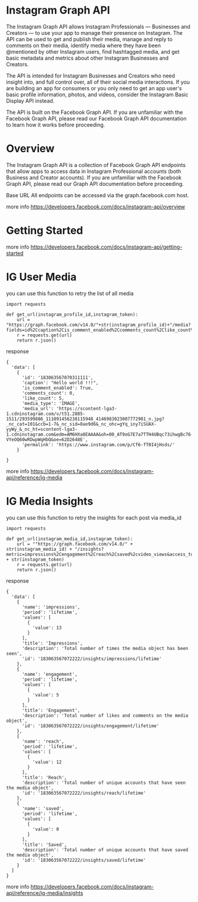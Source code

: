 # Instagram Graph API

The Instagram Graph API allows Instagram Professionals — Businesses and Creators — to use your app to manage their presence on Instagram. The API can be used to get and publish their media, manage and reply to comments on their media, identify media where they have been @mentioned by other Instagram users, find hashtagged media, and get basic metadata and metrics about other Instagram Businesses and Creators.

The API is intended for Instagram Businesses and Creators who need insight into, and full control over, all of their social media interactions. If you are building an app for consumers or you only need to get an app user's basic profile information, photos, and videos, consider the Instagram Basic Display API instead.

The API is built on the Facebook Graph API. If you are unfamiliar with the Facebook Graph API, please read our Facebook Graph API documentation to learn how it works before proceeding.

# Overview

The Instagram Graph API is a collection of Facebook Graph API endpoints that allow apps to access data in Instagram Professional accounts (both Business and Creator accounts). If you are unfamiliar with the Facebook Graph API, please read our Graph API documentation before proceeding.

Base URL
All endpoints can be accessed via the graph.facebook.com host.

more info https://developers.facebook.com/docs/instagram-api/overview

# Getting Started

more info https://developers.facebook.com/docs/instagram-api/getting-started

# IG User Media

you can use this function to retry the list of all media

```
import requests

def get_url(instagram_profile_id,instagram_token):
    url = "https://graph.facebook.com/v14.0/"+str(instagram_profile_id)+"/media?fields=id%2Ccaption%2Cis_comment_enabled%2Ccomments_count%2Clike_count%2Cmedia_type%2Cmedia_url%2Cpermalink&access_token="+str(instagram_token)
    r = requests.get(url)
    return r.json()
```

response

```
{
  'data': [
    {
      'id': '183063567070311111',
      'caption': "Hello world !!!",
      'is_comment_enabled': True,
      'comments_count': 0,
      'like_count': 5,
      'media_type': 'IMAGE',
      'media_url': 'https://scontent-lga3-1.cdninstagram.com/v/t51.2885-1511/293599886_111091456238115948_4146983023007772981_n.jpg?_nc_cat=101&ccb=1-7&_nc_sid=8ae9d6&_nc_ohc=gYq_iny7iSUAX-yyWy_&_nc_ht=scontent-lga3-1.cdninstagram.com&edm=AM6HXa8EAAAA&oh=00_AT9oG7E7a7TTH4UBqc73ihwgBc76-VYeOQ60wRDwpWqHbQ&oe=62D2648E',
      'permalink': 'https://www.instagram.com/p/Cf6-fT0I4jHsds/'
    }
    
}
```
more info https://developers.facebook.com/docs/instagram-api/reference/ig-media

# IG Media Insights

you can use this function to retry the insights for each post via media_id

```
import requests

def get_url(instagram_media_id,instagram_token):
    url = ""https://graph.facebook.com/v14.0/" + str(instagram_media_id) + "/insights?metric=impressions%2Cengagement%2Creach%2Csaved%2cvideo_views&access_token=" + str(instagram_token)
    r = requests.get(url)
    return r.json()
```

response

```
{
  'data': [
    {
      'name': 'impressions',
      'period': 'lifetime',
      'values': [
        {
          'value': 13
        }
      ],
      'title': 'Impressions',
      'description': 'Total number of times the media object has been seen',
      'id': '183063567072222/insights/impressions/lifetime'
    },
    {
      'name': 'engagement',
      'period': 'lifetime',
      'values': [
        {
          'value': 5
        }
      ],
      'title': 'Engagement',
      'description': 'Total number of likes and comments on the media object',
      'id': '183063567072222/insights/engagement/lifetime'
    },
    {
      'name': 'reach',
      'period': 'lifetime',
      'values': [
        {
          'value': 12
        }
      ],
      'title': 'Reach',
      'description': 'Total number of unique accounts that have seen the media object',
      'id': '183063567072222/insights/reach/lifetime'
    },
    {
      'name': 'saved',
      'period': 'lifetime',
      'values': [
        {
          'value': 0
        }
      ],
      'title': 'Saved',
      'description': 'Total number of unique accounts that have saved the media object',
      'id': '183063567072222/insights/saved/lifetime'
    }
  ]
}
```
more info https://developers.facebook.com/docs/instagram-api/reference/ig-media/insights
